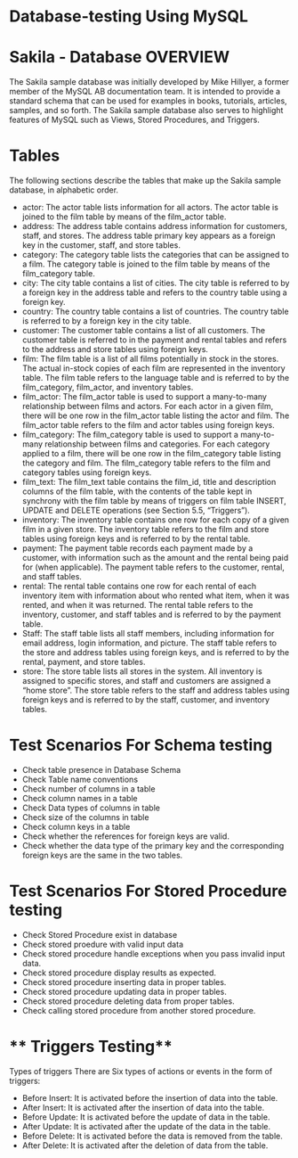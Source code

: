# Database-testing Using MySQL

# **Sakila - Database OVERVIEW**
The Sakila sample database was initially developed by Mike Hillyer, a former member of the MySQL AB
documentation team. It is intended to provide a standard schema that can be used for examples in books,
tutorials, articles, samples, and so forth. The Sakila sample database also serves to highlight features of
MySQL such as Views, Stored Procedures, and Triggers.

# **Tables**

The following sections describe the tables that make up the Sakila sample database, in alphabetic order.
-	actor: The actor table lists information for all actors. The actor table is joined to the film table by means of the film_actor table.
-	address: The address table contains address information for customers, staff, and stores. The address table primary key appears as a foreign key in the customer, staff, and store tables.
-	category: The category table lists the categories that can be assigned to a film. The category table is joined to the film table by means of the film_category table.
-	city: The city table contains a list of cities. The city table is referred to by a foreign key in the address table and refers to the country table using a foreign key.
-	country: The country table contains a list of countries. The country table is referred to by a foreign key in the city table.
-	customer: The customer table contains a list of all customers. The customer table is referred to in the payment and rental tables and refers to the address and store tables using foreign keys.
-	film: The film table is a list of all films potentially in stock in the stores. The actual in-stock copies of each film are represented in the inventory table. The film table refers to the language table and is referred to by the film_category, film_actor, and inventory tables.
-	film_actor: The film_actor table is used to support a many-to-many relationship between films and actors. For each actor in a given film, there will be one row in the film_actor table listing the actor and film. The film_actor table refers to the film and actor tables using foreign keys.
-	film_category: The film_category table is used to support a many-to-many relationship between films and categories. For each category applied to a film, there will be one row in the film_category table listing the category and film. The film_category table refers to the film and category tables using foreign keys.
-	film_text: The film_text table contains the film_id, title and description columns of the film table, with the contents of the table kept in synchrony with the film table by means of triggers on film table INSERT, UPDATE and DELETE operations (see Section 5.5, “Triggers”).
-	inventory: The inventory table contains one row for each copy of a given film in a given store. The inventory table refers to the film and store tables using foreign keys and is referred to by the rental table.
-	payment: The payment table records each payment made by a customer, with information such as the amount and the rental being paid for (when applicable). The payment table refers to the customer, rental, and staff tables.
-	rental: The rental table contains one row for each rental of each inventory item with information about who rented what item, when it was rented, and when it was returned. The rental table refers to the inventory, customer, and staff tables and is referred to by the payment table.
-	Staff: The staff table lists all staff members, including information for email address, login information, and picture. The staff table refers to the store and address tables using foreign keys, and is referred to by the rental, payment, and store tables.
-	store: The store table lists all stores in the system. All inventory is assigned to specific stores, and staff and customers are assigned a “home store”. The store table refers to the staff and address tables using foreign keys and is referred to by the staff, customer, and inventory tables.

# **Test Scenarios For Schema testing**
-	Check table presence in Database Schema
-	Check Table name conventions
-	Check number of columns in a table
-	Check column names in a table
-	Check Data types of columns in table
-	Check size of the columns in table
-	Check column keys in a table
-	Check whether the references for foreign keys are valid.
-	Check whether the data type of the primary key and the corresponding foreign keys are the same in the two tables. 


# **Test Scenarios For Stored Procedure testing**
-	Check Stored Procedure exist in database
-	Check stored proedure with valid input data 
-	Check stored procedure handle exceptions when you pass invalid input data.
-	Check stored procedure display results as expected. 
-	Check stored procedure inserting data in proper tables. 
-	Check stored procedure updating data in proper tables.
-	Check stored procedure deleting data from proper tables. 
-	Check calling stored procedure from another stored procedure.

# ** Triggers Testing**
Types of triggers
There are Six types of actions or events in the form of triggers: 
-	Before Insert: It is activated before the insertion of data into the table. 
-	After Insert: It is activated after the insertion of data into the table. 
-	Before Update: It is activated before the update of data in the table.
-	After Update: It is activated after the update of the data in the table.
-	Before Delete: It is activated before the data is removed from the table. 
-	After Delete: It is activated after the deletion of data from the table.


